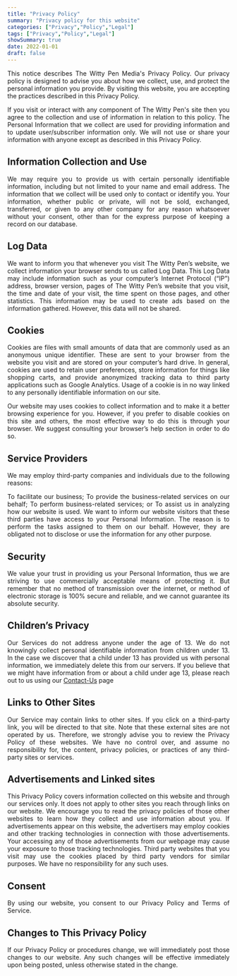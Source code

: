 ```yaml
---
title: "Privacy Policy"
summary: "Privacy policy for this website"
categories: ["Privacy","Policy","Legal"]
tags: ["Privacy","Policy","Legal"]
showSummary: true
date: 2022-01-01
draft: false
---
```


<div align="justify">

This notice describes The Witty Pen Media's Privacy Policy. Our privacy policy is designed to advise you about how we collect, use, and protect the personal information you provide. By visiting this website, you are accepting the practices described in this Privacy Policy.

If you visit or interact with any component of The Witty Pen's site then you agree to the collection and use of information in relation to this policy. The Personal Information that we collect are used for providing information and to update user/subscriber information only. We will not use or share your information with anyone except as described in this Privacy Policy.

## Information Collection and Use

We may require you to provide us with certain personally identifiable information, including but not limited to your name and email address. The information that we collect will be used only to contact or identify you. Your information, whether public or private, will not be sold, exchanged, transferred, or given to any other company for any reason whatsoever without your consent, other than for the express purpose of keeping a record on our database.

## Log Data

We want to inform you that whenever you visit The Witty Pen’s website, we collect information your browser sends to us called Log Data. This Log Data may include information such as your computer’s Internet Protocol (“IP”) address, browser version, pages of The Witty Pen’s website that you visit, the time and date of your visit, the time spent on those pages, and other statistics. This information may be used to create ads based on the information gathered. However, this data will not be shared.

## Cookies

Cookies are files with small amounts of data that are commonly used as an anonymous unique identifier. These are sent to your browser from the website you visit and are stored on your computer’s hard drive. In general, cookies are used to retain user preferences, store information for things like shopping carts, and provide anonymized tracking data to third party applications such as Google Analytics. Usage of a cookie is in no way linked to any personally identifiable information on our site.

Our website may uses cookies to collect information and to make it a better browsing experience for you. However, if you prefer to disable cookies on this site and others, the most effective way to do this is through your browser. We suggest consulting your browser’s help section in order to do so.

## Service Providers

We may employ third-party companies and individuals due to the following reasons:

To facilitate our business;
To provide the business-related services on our behalf;
To perform business-related services; or
To assist us in analyzing how our website is used.
We want to inform our website visitors that these third parties have access to your Personal Information. The reason is to perform the tasks assigned to them on our behalf. However, they are obligated not to disclose or use the information for any other purpose.

## Security

We value your trust in providing us your Personal Information, thus we are striving to use commercially acceptable means of protecting it. But remember that no method of transmission over the internet, or method of electronic storage is 100% secure and reliable, and we cannot guarantee its absolute security.

## Children’s Privacy

Our Services do not address anyone under the age of 13. We do not knowingly collect personal identifiable information from children under 13. In the case we discover that a child under 13 has provided us with personal information, we immediately delete this from our servers. If you believe that we might have information from or about a child under age 13, please reach out to us using our [Contact-Us](/contact-us/) page

## Links to Other Sites

Our Service may contain links to other sites. If you click on a third-party link, you will be directed to that site. Note that these external sites are not operated by us. Therefore, we strongly advise you to review the Privacy Policy of these websites. We have no control over, and assume no responsibility for, the content, privacy policies, or practices of any third-party sites or services.

## Advertisements and Linked sites
This Privacy Policy covers information collected on this website and through our services only. It does not apply to other sites you reach through links on our website. We encourage you to read the privacy policies of those other websites to learn how they collect and use information about you. If advertisements appear on this website, the advertisers may employ cookies and other tracking technologies in connection with those advertisements. Your accessing any of those advertisements from our webpage may cause your exposure to those tracking technologies. Third party websites that you visit may use the cookies placed by third party vendors for similar purposes. We have no responsibility for any such uses.

## Consent
By using our website, you consent to our Privacy Policy and Terms of Service.

## Changes to This Privacy Policy

If our Privacy Policy or procedures change, we will immediately post those changes to our website. Any such changes will be effective immediately upon being posted, unless otherwise stated in the change.

</div>